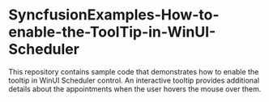 # SyncfusionExamples-How-to-enable-the-ToolTip-in-WinUI-Scheduler

This repository contains sample code that demonstrates how to enable the tooltip in WinUI Scheduler control. An interactive tooltip provides additional details about the appointments when the user hovers the mouse over them.